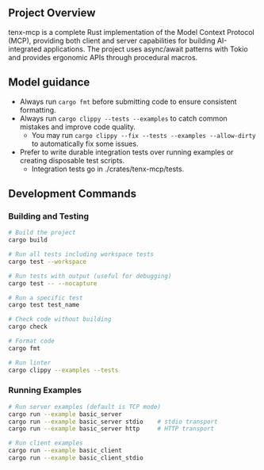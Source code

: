 ## Project Overview

tenx-mcp is a complete Rust implementation of the Model Context Protocol (MCP),
providing both client and server capabilities for building AI-integrated
applications. The project uses async/await patterns with Tokio and provides
ergonomic APIs through procedural macros.

## Model guidance

- Always run `cargo fmt` before submitting code to ensure consistent formatting.
- Always run `cargo clippy --tests --examples` to catch common mistakes and improve code quality.
    - You may run `cargo clippy --fix --tests --examples --allow-dirty` to automatically fix some issues.
- Prefer to write durable integration tests over running examples or creating disposable test scripts.
    - Integration tests go in ./crates/tenx-mcp/tests.

## Development Commands

### Building and Testing
```bash
# Build the project
cargo build

# Run all tests including workspace tests
cargo test --workspace

# Run tests with output (useful for debugging)
cargo test -- --nocapture

# Run a specific test
cargo test test_name

# Check code without building
cargo check

# Format code
cargo fmt

# Run linter
cargo clippy --examples --tests
```

### Running Examples
```bash
# Run server examples (default is TCP mode)
cargo run --example basic_server
cargo run --example basic_server stdio    # stdio transport
cargo run --example basic_server http     # HTTP transport

# Run client examples
cargo run --example basic_client
cargo run --example basic_client_stdio
```

